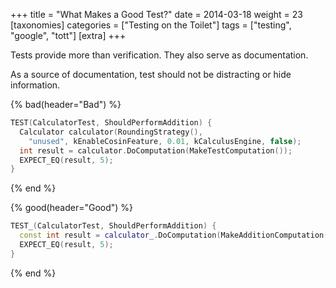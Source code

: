 +++
title = "What Makes a Good Test?"
date = 2014-03-18
weight = 23
[taxonomies]
categories = ["Testing on the Toilet"]
tags = ["testing", "google", "tott"]
[extra]
+++

Tests provide more than verification. They also serve as documentation.

As a source of documentation, test should not be distracting or hide information.

{% bad(header="Bad") %}
``` cpp
TEST(CalculatorTest, ShouldPerformAddition) {
  Calculator calculator(RoundingStrategy(),
    "unused", kEnableCosinFeature, 0.01, kCalculusEngine, false);
  int result = calculator.DoComputation(MakeTestComputation());
  EXPECT_EQ(result, 5);
}
```
{% end %}

{% good(header="Good") %}
```cpp
TEST_(CalculatorTest, ShouldPerformAddition) {
  const int result = calculator_.DoComputation(MakeAdditionComputation(2, 3));
  EXPECT_EQ(result, 5);
}
```
{% end %}